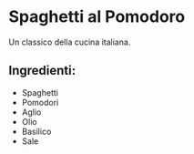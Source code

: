 # Spaghetti al Pomodoro

Un classico della cucina italiana.

## Ingredienti:
* Spaghetti
* Pomodori
* Aglio
* Olio
* Basilico
* Sale
